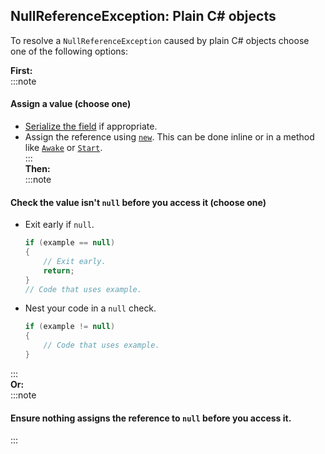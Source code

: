 ## NullReferenceException: Plain C# objects
To resolve a `NullReferenceException` caused by plain C# objects choose one of the following options:

**First:**  
:::note
#### Assign a value (choose one)  
- [Serialize the field](../../../Variables/Serialization/Serializing%20A%20Field%201.md) if appropriate.
- Assign the reference using [`new`](https://docs.microsoft.com/en-us/dotnet/csharp/language-reference/operators/new-operator). This can be done inline or in a method like [`Awake`](https://docs.unity3d.com/ScriptReference/MonoBehaviour.Awake.html) or [`Start`](https://docs.unity3d.com/ScriptReference/MonoBehaviour.Start.html).  
:::  
**Then:**  
:::note
#### Check the value isn't `null` before you access it (choose one)  
- Exit early if `null`.
    ```csharp
    if (example == null)
    {
        // Exit early.
        return;
    }
    // Code that uses example.
    ```
- Nest your code in a `null` check.
    ```csharp
    if (example != null)
    {
        // Code that uses example.
    }
    ```
:::  
**Or:**  
:::note
#### Ensure nothing assigns the reference to `null` before you access it.
:::